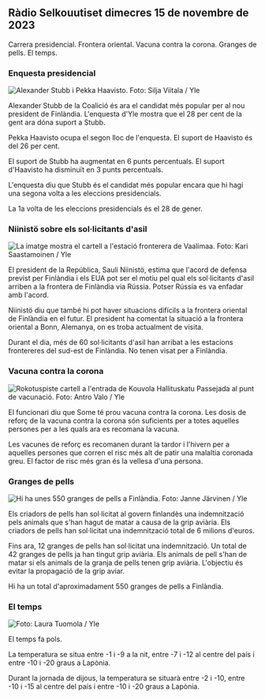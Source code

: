 ## Ràdio Selkouutiset dimecres 15 de novembre de 2023

Carrera presidencial. Frontera oriental. Vacuna contra la corona. Granges de pells. El temps.

### Enquesta presidencial

![Alexander Stubb i Pekka Haavisto. Foto: Silja Viitala / Yle](https://images.cdn.yle.fi/image/upload/c_crop,h_3188,w_5668,x_0,y_327/ar_1.7777777777777777,c_fill,g_faces,h_675/0_r_1201.q_auto:eco/f_auto/fl_lossy/v1698912813/39-11947566543595173663)

Alexander Stubb de la Coalició és ara el candidat més popular per al nou president de Finlàndia. L'enquesta d'Yle mostra que el 28 per cent de la gent ara dóna suport a Stubb.

Pekka Haavisto ocupa el segon lloc de l'enquesta. El suport de Haavisto és del 26 per cent.

El suport de Stubb ha augmentat en 6 punts percentuals. El suport d'Haavisto ha disminuït en 3 punts percentuals.

L'enquesta diu que Stubb és el candidat més popular encara que hi hagi una segona volta a les eleccions presidencials.

La 1a volta de les eleccions presidencials és el 28 de gener.

### Niinistö sobre els sol·licitants d'asil

![La imatge mostra el cartell a l'estació fronterera de Vaalimaa. Foto: Kari Saastamoinen / Yle](https://images.cdn.yle.fi/image/upload/c_crop,h_2908,w_5178,x_0,y_0/ar_1.7777777777777777,c_fill,g_faces,h_671.0/d_1201.q_auto:eco/f_auto/fl_lossy/v1699908638/39-120003165528559efc2b)

El president de la República, Sauli Niinistö, estima que l'acord de defensa previst per Finlàndia i els EUA pot ser el motiu pel qual els sol·licitants d'asil arriben a la frontera de Finlàndia via Rússia. Potser Rússia es va enfadar amb l'acord.

Niinistö diu que també hi pot haver situacions difícils a la frontera oriental de Finlàndia en el futur. El president ha comentat la situació a la frontera oriental a Bonn, Alemanya, on es troba actualment de visita.

Durant el dia, més de 60 sol·licitants d'asil han arribat a les estacions frontereres del sud-est de Finlàndia. No tenen visat per a Finlàndia.

### Vacuna contra la corona

![Rokotuspiste cartell a l'entrada de Kouvola Hallituskatu Passejada al punt de vacunació. Foto: Antro Valo / Yle](https://images.cdn.yle.fi/image/upload/c_crop,h_3247,w_5773,x_0,y_601/ar_1.7777777777777777,c_fill,g_faces,h_6710./d_r1_201./0.q_auto:eco/f_auto/fl_lossy/v1699867130/39-11997076551e51acfff3)

El funcionari diu que Some té prou vacuna contra la corona. Les dosis de reforç de la vacuna contra la corona són suficients per a totes aquelles persones per a les quals ara es recomana la vacuna.

Les vacunes de reforç es recomanen durant la tardor i l'hivern per a aquelles persones que corren el risc més alt de patir una malaltia coronada greu. El factor de risc més gran és la vellesa d'una persona.

### Granges de pells

![Hi ha unes 550 granges de pells a Finlàndia. Foto: Janne Järvinen / Yle](https://images.cdn.yle.fi/image/upload/c_crop,h_4597,w_8174,x_18,y_0/ar_1.7777777777777777,c_fill,g_faces,h_6705,wd_1205.q_auto:eco/f_auto/fl_lossy/v1696520468/39-1181997651ed401620a0)

Els criadors de pells han sol·licitat al govern finlandès una indemnització pels animals que s'han hagut de matar a causa de la grip aviària. Els criadors de pells han sol·licitat una indemnització total de 6 milions d'euros.

Fins ara, 12 granges de pells han sol·licitat una indemnització. Un total de 42 granges de pells ja han tingut grip aviària. Els animals de pell s'han de matar si els animals de la granja de pells tenen grip aviària. L'objectiu és evitar la propagació de la grip aviar.

Hi ha un total d'aproximadament 550 granges de pells a Finlàndia.

### El temps

![ Foto: Laura Tuomola / Yle](https://images.cdn.yle.fi/image/upload/c_crop,h_1080,w_1919,x_0,y_0/ar_1.7777777777777777,c_fill,g_faces,h_670./d_r1_201.0/q_auto:eco/f_auto/fl_lossy/v1700050702/39-12009776554b6f9117dc)

El temps fa pols.

La temperatura se situa entre -1 i -9 a la nit, entre -7 i -12 al centre del país i entre -10 i -20 graus a Lapònia.

Durant la jornada de dijous, la temperatura se situarà entre -2 i -10, entre -10 i -15 al centre del país i entre -10 i -20 graus a Lapònia.
